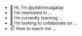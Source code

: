 - 👋 Hi, I’m @yildirimcagatay
- 👀 I’m interested in ...
- 🌱 I’m currently learning ...
- 💞️ I’m looking to collaborate on ...
- 📫 How to reach me ...

<!---
yildirimcagatay/yildirimcagatay is a ✨ special ✨ repository because its `README.md` (this file) appears on your GitHub profile.
You can click the Preview link to take a look at your changes.
--->
